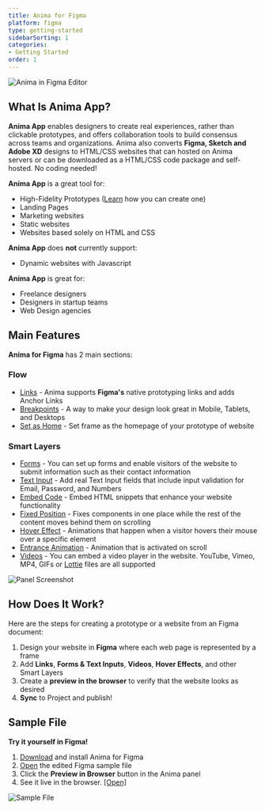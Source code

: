 ```yaml
---
title: Anima for Figma
platform: figma
type: getting-started
sidebarSorting: 1
categories: 
- Getting Started
order: 1
---
```

![Anima in Figma Editor](https://p46.f4.n0.cdn.getcloudapp.com/items/5zuXXKB5/Getting%20Started%3ACover%402x.png?v=53736f40b56d8679cbcc4cc57882196c)

## What Is Anima App?

**Anima App** enables designers to create real experiences, rather than clickable prototypes, and offers collaboration tools to build consensus across teams and organizations. Anima also converts **Figma, Sketch and Adobe XD** designs to HTML/CSS websites that can hosted on Anima servers or can be downloaded as a HTML/CSS code package and self-hosted. No coding needed!

 
**Anima App** is a great tool for:

 * High-Fidelity Prototypes ([Learn](/v3/figma/getting-started/sample.html) how you can create one)
 * Landing Pages
 * Marketing websites
 * Static websites
 * Websites based solely on HTML and CSS

**Anima App** does **not** currently support:

* Dynamic websites with Javascript

**Anima App** is great for:

 * Freelance designers
 * Designers in startup teams
 * Web Design agencies



## Main Features

**Anima for Figma** has 2 main sections:

### **Flow** 
-  [Links](/v3/figma/prototype/flow.html#Links) - Anima supports **Figma's** native prototyping links and adds Anchor Links
-  [Breakpoints](/v3/figma/prototype/flow.html#Breakpoints) - A way to make your design look great in Mobile, Tablets, and Desktops
-  [Set as Home](/v3/figma/prototype/flow.html#Set-as-Home) - Set frame as the homepage of your prototype of website
  
### **Smart Layers**
- [Forms](/v3/figma/prototype/forms.html) - You can set up forms and enable visitors of the website to submit information such as their contact information
- [Text Input](/v3/figma/prototype/forms.html) - Add real Text Input fields that include input validation for Email, Password, and Numbers
- [Embed Code](/v3/figma/prototype/embed-code.html) - Embed HTML snippets that enhance your website functionality
- [Fixed Position](/v3/figma/prototype/fixed-position.html) - Fixes components in one place while the rest of the content moves behind them on scrolling
- [Hover Effect](/v3/figma/prototype/hover.html) - Animations that happen when a visitor hovers their mouse over a specific element
- [Entrance Animation](/v3/figma/prototype/entrance-animation.html) - Animation that is activated on scroll
- [Videos](/v3/figma/prototype/videos.html) - You can embed a video player in the website. YouTube, Vimeo, MP4, GIFs or [Lottie](https://lottiefiles.com/) files are all supported

![Panel Screenshot](https://p46.f4.n0.cdn.getcloudapp.com/items/nOue8vZp/Getting%20Started%3APanel%20shot%402x.png?v=8d7061a28cdb6e41384b5de9c78aec23 "Anima Flow and Smart Layer features" )


## How Does It Work?

Here are the steps for creating a prototype or a website from an Figma document:

1. Design your website in **Figma** where each web page is represented by a frame
2. Add **Links**, **Forms & Text Inputs**, **Videos**, **Hover Effects**, and other Smart Layers
3. Create a **preview in the browser** to verify that the website looks as desired
4. **Sync** to Project and publish!

## Sample File

**Try it yourself in Figma!**

1. [Download](https://www.figma.com/community/plugin/857346721138427857/Anima) and install Anima for Figma
2. [Open](https://www.figma.com/file/TPUlBmZ506O4rMBcKgAcEc/Miss-Cupcake-Prototype?node-id=0%3A1) the edited Figma sample file
3. Click the **Preview in Browser** button in the Anima panel
4.  See it live in the browser. [[Open]](https://miss-cupcake.animaapp.io/)

![Sample File](https://p46.f4.n0.cdn.getcloudapp.com/items/L1up7rjd/Getting%20Started%3APreview%20shot%402x.png?v=5c0595543787a7eeb95f69d27e5f26a9)
